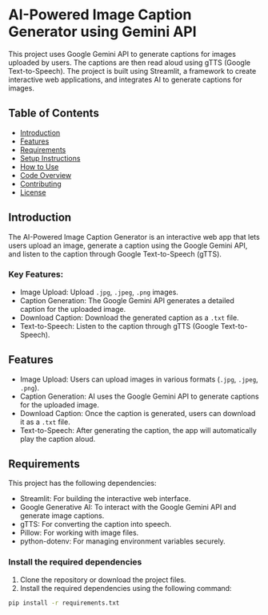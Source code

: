 # AI-Powered Image Caption Generator using Gemini API

This project uses Google Gemini API to generate captions for images uploaded by users. The captions are then read aloud using gTTS (Google Text-to-Speech). The project is built using Streamlit, a framework to create interactive web applications, and integrates AI to generate captions for images.

## Table of Contents

- [Introduction](#introduction)
- [Features](#features)
- [Requirements](#requirements)
- [Setup Instructions](#setup-instructions)
- [How to Use](#how-to-use)
- [Code Overview](#code-overview)
- [Contributing](#contributing)
- [License](#license)

## Introduction

The AI-Powered Image Caption Generator is an interactive web app that lets users upload an image, generate a caption using the Google Gemini API, and listen to the caption through Google Text-to-Speech (gTTS).

### Key Features:
- Image Upload: Upload `.jpg`, `.jpeg`, `.png` images.
- Caption Generation: The Google Gemini API generates a detailed caption for the uploaded image.
- Download Caption: Download the generated caption as a `.txt` file.
- Text-to-Speech: Listen to the caption through gTTS (Google Text-to-Speech).

## Features

- Image Upload: Users can upload images in various formats (`.jpg`, `.jpeg`, `.png`).
- Caption Generation: AI uses the Google Gemini API to generate captions for the uploaded image.
- Download Caption: Once the caption is generated, users can download it as a `.txt` file.
- Text-to-Speech: After generating the caption, the app will automatically play the caption aloud.

## Requirements

This project has the following dependencies:

- Streamlit: For building the interactive web interface.
- Google Generative AI: To interact with the Google Gemini API and generate image captions.
- gTTS: For converting the caption into speech.
- Pillow: For working with image files.
- python-dotenv: For managing environment variables securely.

### Install the required dependencies

1. Clone the repository or download the project files.
2. Install the required dependencies using the following command:

```bash
pip install -r requirements.txt
